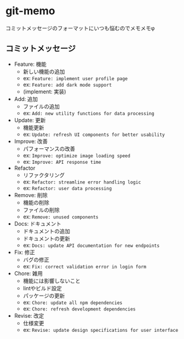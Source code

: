 # git-memo
コミットメッセージのフォーマットにいつも悩むのでメモメモφ

## コミットメッセージ
* Feature: 機能
  - 新しい機能の追加
  - ex: `Feature: implement user profile page`
  - ex: `Feature: add dark mode support`
  - (implement: 実装)
* Add: 追加
  - ファイルの追加
  - ex: `Add: new utility functions for data processing`
* Update: 更新
  - 機能更新
  - ex: `Update: refresh UI components for better usability`
* Improve: 改善
  - パフォーマンスの改善
  - ex: `Improve: optimize image loading speed`
  - ex: `Improve: API response time`
* Refactor
  - リファクタリング
  - ex: `Refactor: streamline error handling logic`
  - ex: `Refactor: user data processing`
* Remove: 削除
  - 機能の削除
  - ファイルの削除
  - ex: `Remove: unused components`
* Docs: ドキュメント
  - ドキュメントの追加
  - ドキュメントの更新
  - ex: `Docs: update API documentation for new endpoints`
* Fix: 修正
  - バグの修正
  - ex: `Fix: correct validation error in login form`
* Chore: 雑用
  - 機能には影響しないこと
  - lintやビルド設定
  - パッケージの更新
  - ex: `Chore: update all npm dependencies`
  - ex: `Chore: refresh development dependencies`
* Revise: 改定
  - 仕様変更
  - ex: `Revise: update design specifications for user interface`

